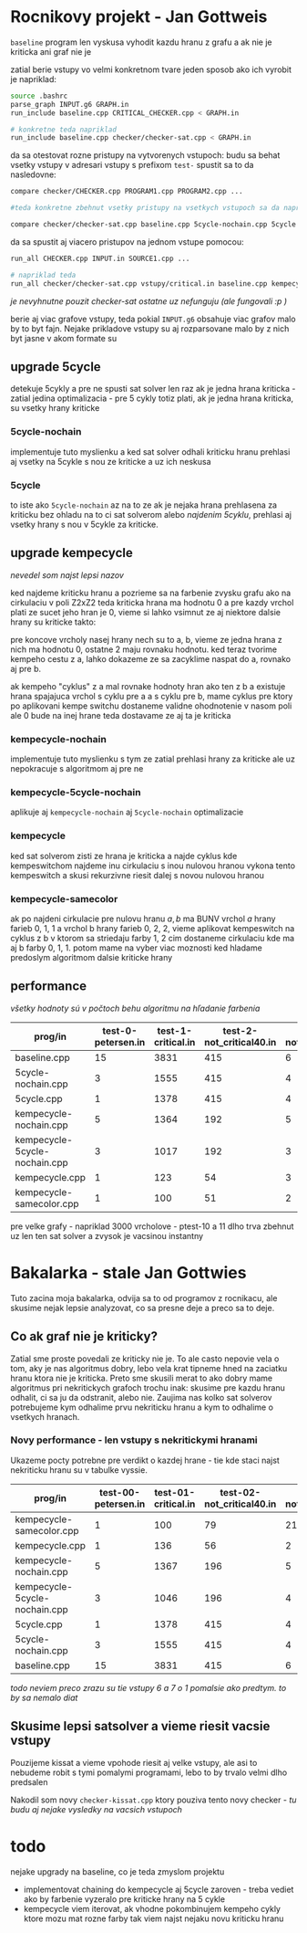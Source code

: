 # Rocnikovy projekt - Jan Gottweis

`baseline` program len vyskusa vyhodit kazdu hranu z grafu a ak nie je kriticka ani graf nie je

zatial berie vstupy vo velmi konkretnom tvare jeden sposob ako ich vyrobit je napriklad:

```bash
source .bashrc
parse_graph INPUT.g6 GRAPH.in
run_include baseline.cpp CRITICAL_CHECKER.cpp < GRAPH.in

# konkretne teda napriklad
run_include baseline.cpp checker/checker-sat.cpp < GRAPH.in
```

da sa otestovat rozne pristupy na vytvorenych vstupoch:
budu sa behat vsetky vstupy v adresari vstupy s prefixom `test-`
spustit sa to da nasledovne:

```bash
compare checker/CHECKER.cpp PROGRAM1.cpp PROGRAM2.cpp ...

#teda konkretne zbehnut vsetky pristupy na vsetkych vstupoch sa da napriklad takto:

compare checker/checker-sat.cpp baseline.cpp 5cycle-nochain.cpp 5cycle.cpp kempecycle-nochain.cpp kempecycle-5cycle-nochain.cpp
```

da sa spustit aj viacero pristupov na jednom vstupe pomocou: 
```bash
run_all CHECKER.cpp INPUT.in SOURCE1.cpp ...

# napriklad teda
run_all checker/checker-sat.cpp vstupy/critical.in baseline.cpp kempecycle-5cycle-nochain.cpp
```

*je nevyhnutne pouzit checker-sat ostatne uz nefunguju (ale fungovali :p )*

berie aj viac grafove vstupy, teda pokial `INPUT.g6` obsahuje viac grafov malo by to byt fajn.
Nejake prikladove vstupy su aj rozparsovane malo by z nich byt jasne v akom formate su 

## upgrade 5cycle
detekuje 5cykly a pre ne spusti sat solver len raz ak je jedna hrana kriticka - zatial jedina optimalizacia -
pre 5 cykly totiz plati, ak je jedna hrana kriticka, su vsetky hrany kriticke

### 5cycle-nochain
implementuje tuto myslienku a ked sat solver odhali kriticku hranu prehlasi aj vsetky na 5cykle s nou ze kriticke a uz ich neskusa

### 5cycle
to iste ako `5cycle-nochain` az na to ze ak je nejaka hrana prehlasena za kriticku bez ohladu na to ci sat solverom alebo *najdenim 5cyklu*, prehlasi aj vsetky hrany s nou v 5cykle za kriticke.

## upgrade kempecycle
*nevedel som najst lepsi nazov*

ked najdeme kriticku hranu a pozrieme sa na farbenie zvysku grafu ako na cirkulaciu v poli Z2xZ2 teda kriticka hrana ma hodnotu 0 a pre kazdy vrchol plati ze sucet jeho hran je 0, vieme si lahko vsimnut ze aj niektore dalsie hrany su kriticke takto:

pre koncove vrcholy nasej hrany nech su to a, b, vieme ze jedna hrana z nich ma hodnotu 0, ostatne 2 maju rovnaku hodnotu. ked teraz tvorime kempeho cestu z a, lahko dokazeme ze sa zacyklime naspat do a, rovnako aj pre b.

ak kempeho "cyklus" z a mal rovnake hodnoty hran ako ten z b a existuje hrana spajajuca vrchol s cyklu pre a a s cyklu pre b, mame cyklus pre ktory po aplikovani kempe switchu dostaneme validne ohodnotenie v nasom poli ale 0 bude na inej hrane teda dostavame ze aj ta je kriticka

### kempecycle-nochain
implementuje tuto myslienku s tym ze zatial prehlasi hrany za kriticke ale uz nepokracuje s algoritmom aj pre ne

### kempecycle-5cycle-nochain
aplikuje aj `kempecycle-nochain` aj `5cycle-nochain` optimalizacie

### kempecycle
ked sat solverom zisti ze hrana je kriticka a najde cyklus kde kempeswitchom najdeme inu cirkulaciu s inou nulovou hranou vykona tento kempeswitch a skusi rekurzivne riesit dalej s novou nulovou hranou

### kempecycle-samecolor

ak po najdeni cirkulacie pre nulovu hranu $a, b$ ma BUNV vrchol $a$ hrany farieb 0, 1, 1 a vrchol b hrany farieb 0, 2, 2, vieme aplikovat kempeswitch na cyklus z b v ktorom sa striedaju farby 1, 2 cim dostaneme cirkulaciu kde ma aj b farby 0, 1, 1. potom mame na vyber viac moznosti ked hladame predoslym algoritmom dalsie kriticke hrany

## performance

_všetky hodnoty sú v počtoch behu algoritmu na hľadanie farbenia_

| prog/in | test-0-petersen.in | test-1-critical.in | test-2-not_critical40.in | test-3-not_critical74.in | test-4-random38.in1 | test-5-random.in2 | test-6-velkecritical.in | test-7-jozkove_critical.in |
| - | - | - | - | - | - | - | - | - |
| baseline.cpp | 15 | 3831 | 415 | 6 | 1345 | 49 | 27000 | 2604 |
| 5cycle-nochain.cpp | 3 | 1555 | 415 | 4 | 1081 | 47 | 18030 | 2604 |
| 5cycle.cpp | 1 | 1378 | 415 | 4 | 1081 | 47 | 17375 | 2604 |
| kempecycle-nochain.cpp | 5 | 1364 | 192 | 5 | 1201 | 48 | 8493 | 855 |
| kempecycle-5cycle-nochain.cpp | 3 | 1017 | 192 | 3 | 1013 | 46 | 7506 | 855 |
| kempecycle.cpp | 1 | 123 | 54 | 3 | 739 | 46 | 879 | 82 |
| kempecycle-samecolor.cpp | 1 | 100 | 51 | 2 | 693 | 45 | 512 | 12 |


pre velke grafy - napriklad 3000 vrcholove - ptest-10 a 11 dlho trva zbehnut uz len ten sat solver a zvysok je vacsinou instantny

# Bakalarka - stale Jan Gottwies

Tuto zacina moja bakalarka, odvija sa to od programov z rocnikacu, ale skusime nejak lepsie analyzovat, co sa presne deje a preco sa to deje.

## Co ak graf nie je kriticky?

Zatial sme proste povedali ze kriticky nie je. To ale casto nepovie vela o tom, aky je nas algoritmus dobry, lebo vela krat tipneme hned na zaciatku hranu ktora nie je kriticka.
Preto sme skusili merat to ako dobry mame algoritmus pri nekritickych grafoch trochu inak: skusime pre kazdu hranu odhalit, ci sa ju da odstranit, alebo nie.
Zaujima nas kolko sat solverov potrebujeme kym odhalime prvu nekriticku hranu a kym to odhalime o vsetkych hranach.

### Novy performance - len vstupy s nekritickymi hranami

Ukazeme pocty potrebne pre verdikt o kazdej hrane - tie kde staci najst nekriticku hranu su v tabulke vyssie.

| prog/in | test-00-petersen.in | test-01-critical.in | test-02-not_critical40.in | test-03-not_critical74.in | test-04-random38.in1 | test-05-random.in2 | test-06-velkecritical.in | test-07-jozkove_critical.in |
| - | - | - | - | - | - | - | - | - |
| kempecycle-samecolor.cpp | 1 | 100 | 79 | 21 | 13589 | 3392 | 513 | 13 |
| kempecycle.cpp | 1 | 136 | 56 | 2 | 752 | 45 | 883 | 91 |
| kempecycle-nochain.cpp | 5 | 1367 | 196 | 5 | 1220 | 48 | 8323 | 819 |
| kempecycle-5cycle-nochain.cpp | 3 | 1046 | 196 | 4 | 1016 | 47 | 7250 | 819 |
| 5cycle.cpp | 1 | 1378 | 415 | 4 | 1081 | 47 | 17375 | 2604 |
| 5cycle-nochain.cpp | 3 | 1555 | 415 | 4 | 1081 | 47 | 18030 | 2604 |
| baseline.cpp | 15 | 3831 | 415 | 6 | 1345 | 49 | 27000 | 2604 |

*todo neviem preco zrazu su tie vstupy 6 a 7 o 1 pomalsie ako predtym. to by sa nemalo diat*

## Skusime lepsi satsolver a vieme riesit vacsie vstupy

Pouzijeme kissat a vieme vpohode riesit aj velke vstupy, ale asi to nebudeme robit s tymi pomalymi programami, lebo to by trvalo velmi dlho predsalen

Nakodil som novy `checker-kissat.cpp` ktory pouziva tento novy checker - *tu budu aj nejake vysledky na vacsich vstupoch*


# todo
nejake upgrady na baseline, co je teda zmyslom projektu

- implementovat chaining do kempecycle aj 5cycle zaroven - treba vediet ako by farbenie vyzeralo pre kriticke hrany na 5 cykle
- kempecycle viem iterovat, ak vhodne pokombinujem kempeho cykly ktore mozu mat rozne farby tak viem najst nejaku novu kriticku hranu

